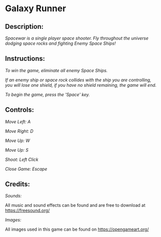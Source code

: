 # Galaxy Runner
## Description:
  _Spacewar is a single player space shooter. Fly throughout the universe dodging space rocks and fighting Enemy Space Ships!_

## Instructions:
  _To win the game, eliminate all enemy Space Ships._

  _If an enemy ship or space rock collides with the ship you are controlling, you will lose one shield, if you have no shield remaining, the game will end._

  _To begin the game, press the 'Space' key._

## Controls:
  _Move Left: A_

  _Move Right: D_

  _Move Up: W_

  _Move Up: S_

  _Shoot: Left Click_

  _Close Game: Escape_

## Credits:
  _Sounds:_

  All music and sound effects can be found and are free to download at https://freesound.org/ 
  
  _Images:_

  All images used in this game can be found on https://opengameart.org/
  
 


